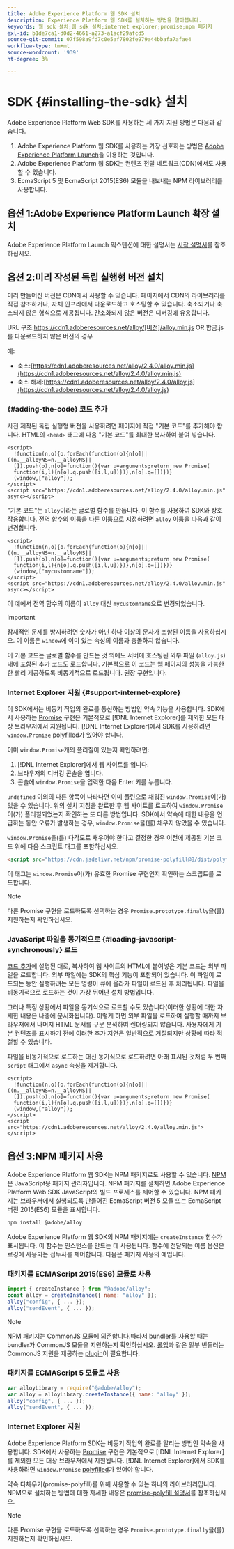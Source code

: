 ```yaml
---
title: Adobe Experience Platform 웹 SDK 설치
description: Experience Platform 웹 SDK를 설치하는 방법을 알아봅니다.
keywords: 웹 sdk 설치;웹 sdk 설치;internet explorer;promise;npm 패키지
exl-id: b1de7ca1-d0d2-4661-a273-a1acf29afcd5
source-git-commit: 07f598a9fd7c0e5af7802fe979a44bbafa7afae4
workflow-type: tm+mt
source-wordcount: '939'
ht-degree: 3%

---
```


# SDK {#installing-the-sdk} 설치

Adobe Experience Platform Web SDK를 사용하는 세 가지 지원 방법은 다음과 같습니다.

1. Adobe Experience Platform 웹 SDK를 사용하는 가장 선호하는 방법은 [Adobe Experience Platform Launch](https://launch.adobe.com/)을 이용하는 것입니다.
1. Adobe Experience Platform 웹 SDK는 컨텐츠 전달 네트워크(CDN)에서도 사용할 수 있습니다.
1. EcmaScript 5 및 EcmaScript 2015(ES6) 모듈을 내보내는 NPM 라이브러리를 사용합니다.

## 옵션 1:Adobe Experience Platform Launch 확장 설치

Adobe Experience Platform Launch 익스텐션에 대한 설명서는 [시작 설명서](https://docs.adobe.com/content/help/ko/launch/using/extensions-ref/adobe-extension/aep-extension/overview.html)를 참조하십시오.

## 옵션 2:미리 작성된 독립 실행형 버전 설치

미리 만들어진 버전은 CDN에서 사용할 수 있습니다. 페이지에서 CDN의 라이브러리를 직접 참조하거나, 자체 인프라에서 다운로드하고 호스팅할 수 있습니다. 축소되거나 축소되지 않은 형식으로 제공됩니다. 간소화되지 않은 버전은 디버깅에 유용합니다.

URL 구조:https://cdn1.adoberesources.net/alloy/[버전]/alloy.min.js OR 합금.js를 다운로드하지 않은 버전의 경우

예:


* 축소:[https://cdn1.adoberesources.net/alloy/2.4.0/alloy.min.js](https://cdn1.adoberesources.net/alloy/2.4.0/alloy.min.js)
* 축소 해제:[https://cdn1.adoberesources.net/alloy/2.4.0/alloy.js](https://cdn1.adoberesources.net/alloy/2.4.0/alloy.js)


### {#adding-the-code} 코드 추가

사전 제작된 독립 실행형 버전을 사용하려면 페이지에 직접 &quot;기본 코드&quot;를 추가해야 합니다. HTML의 `<head>` 태그에 다음 &quot;기본 코드&quot;를 최대한 복사하여 붙여 넣습니다.

```markup
<script>
  !function(n,o){o.forEach(function(o){n[o]||((n.__alloyNS=n.__alloyNS||
  []).push(o),n[o]=function(){var u=arguments;return new Promise(
  function(i,l){n[o].q.push([i,l,u])})},n[o].q=[])})}
  (window,["alloy"]);
</script>
<script src="https://cdn1.adoberesources.net/alloy/2.4.0/alloy.min.js" async></script>
```

&quot;기본 코드&quot;는 `alloy`이라는 글로벌 함수를 만듭니다. 이 함수를 사용하여 SDK와 상호 작용합니다. 전역 함수의 이름을 다른 이름으로 지정하려면 `alloy` 이름을 다음과 같이 변경합니다.

```markup
<script>
  !function(n,o){o.forEach(function(o){n[o]||((n.__alloyNS=n.__alloyNS||
  []).push(o),n[o]=function(){var u=arguments;return new Promise(
  function(i,l){n[o].q.push([i,l,u])})},n[o].q=[])})}
  (window,["mycustomname"]);
</script>
<script src="https://cdn1.adoberesources.net/alloy/2.4.0/alloy.min.js" async></script>
```

이 예에서 전역 함수의 이름이 `alloy` 대신 `mycustomname`으로 변경되었습니다.

>[!IMPORTANT]
>
>잠재적인 문제를 방지하려면 숫자가 아닌 하나 이상의 문자가 포함된 이름을 사용하십시오. 이 이름은 `window`에 이미 있는 속성의 이름과 충돌하지 않습니다.

이 기본 코드는 글로벌 함수를 만드는 것 외에도 서버에 호스팅된 외부 파일 \(`alloy.js`\) 내에 포함된 추가 코드도 로드합니다. 기본적으로 이 코드는 웹 페이지의 성능을 가능한 한 빨리 제공하도록 비동기적으로 로드됩니다. 권장 구현입니다.

### Internet Explorer 지원 {#support-internet-explore}

이 SDK에서는 비동기 작업의 완료를 통신하는 방법인 약속 기능을 사용합니다. SDK에서 사용하는 [Promise](https://developer.mozilla.org/ko-KR/docs/Web/JavaScript/Reference/Global_Objects/Promise) 구현은 기본적으로 [!DNL Internet Explorer]를 제외한 모든 대상 브라우저에서 지원됩니다. [!DNL Internet Explorer]에서 SDK를 사용하려면 `window.Promise` [polyfilled](https://remysharp.com/2010/10/08/what-is-a-polyfill)가 있어야 합니다.

이미 `window.Promise`개의 폴리칠이 있는지 확인하려면:

1. [!DNL Internet Explorer]에서 웹 사이트를 엽니다.
1. 브라우저의 디버깅 콘솔을 엽니다.
1. 콘솔에 `window.Promise`을 입력한 다음 Enter 키를 누릅니다.

`undefined` 이외의 다른 항목이 나타나면 이미 폴린으로 채워진 `window.Promise`이(가) 있을 수 있습니다. 위의 설치 지침을 완료한 후 웹 사이트를 로드하여 `window.Promise`이(가) 폴리칠되었는지 확인하는 또 다른 방법입니다. SDK에서 약속에 대한 내용을 언급하는 동안 오류가 발생하는 경우, `window.Promise`을(를) 채우지 않았을 수 있습니다.

`window.Promise`을(를) 다각도로 채우어야 한다고 결정한 경우 이전에 제공된 기본 코드 위에 다음 스크립트 태그를 포함하십시오.

```html
<script src="https://cdn.jsdelivr.net/npm/promise-polyfill@8/dist/polyfill.min.js"></script>
```

이 태그는 `window.Promise`이(가) 유효한 Promise 구현인지 확인하는 스크립트를 로드합니다.

>[!NOTE]
>
>다른 Promise 구현을 로드하도록 선택하는 경우 `Promise.prototype.finally`을(를) 지원하는지 확인하십시오.

### JavaScript 파일을 동기적으로 {#loading-javascript-synchronously} 로드

[코드 추가](#adding-the-code)에 설명된 대로, 복사하여 웹 사이트의 HTML에 붙여넣은 기본 코드는 외부 파일을 로드합니다. 외부 파일에는 SDK의 핵심 기능이 포함되어 있습니다. 이 파일이 로드되는 동안 실행하려는 모든 명령이 큐에 올라가 파일이 로드된 후 처리됩니다. 파일을 비동기적으로 로드하는 것이 가장 뛰어난 설치 방법입니다.

그러나 특정 상황에서 파일을 동기식으로 로드할 수도 있습니다(이러한 상황에 대한 자세한 내용은 나중에 문서화됩니다\). 이렇게 하면 외부 파일을 로드하여 실행할 때까지 브라우저에서 나머지 HTML 문서를 구문 분석하여 렌더링되지 않습니다. 사용자에게 기본 컨텐츠를 표시하기 전에 이러한 추가 지연은 일반적으로 거절되지만 상황에 따라 적절할 수 있습니다.

파일을 비동기적으로 로드하는 대신 동기식으로 로드하려면 아래 표시된 것처럼 두 번째 `script` 태그에서 `async` 속성을 제거합니다.

```markup
<script>
  !function(n,o){o.forEach(function(o){n[o]||((n.__alloyNS=n.__alloyNS||
  []).push(o),n[o]=function(){var u=arguments;return new Promise(
  function(i,l){n[o].q.push([i,l,u])})},n[o].q=[])})}
  (window,["alloy"]);
</script>
<script src="https://cdn1.adoberesources.net/alloy/2.4.0/alloy.min.js"></script>
```

## 옵션 3:NPM 패키지 사용

Adobe Experience Platform 웹 SDK는 NPM 패키지로도 사용할 수 있습니다. [NPM](https://www.npmjs.com) 은 JavaScript용 패키지 관리자입니다. NPM 패키지를 설치하면 Adobe Experience Platform Web SDK JavaScript의 빌드 프로세스를 제어할 수 있습니다. NPM 패키지는 브라우저에서 실행되도록 만들어진 EcmaScript 버전 5 모듈 또는 EcmaScript 버전 2015(ES6) 모듈을 표시합니다.

```bash
npm install @adobe/alloy
```

Adobe Experience Platform 웹 SDK의 NPM 패키지에는 `createInstance` 함수가 표시됩니다. 이 함수는 인스턴스를 만드는 데 사용됩니다. 함수에 전달되는 이름 옵션은 로깅에 사용되는 접두사를 제어합니다. 다음은 패키지 사용의 예입니다.

### 패키지를 ECMAScript 2015(ES6) 모듈로 사용

```javascript
import { createInstance } from "@adobe/alloy";
const alloy = createInstance({ name: "alloy" });
alloy("config", { ... });
alloy("sendEvent", { ... });
```

>[!NOTE]
>
>NPM 패키지는 CommonJS 모듈에 의존합니다.따라서 bundler를 사용할 때는 bundler가 CommonJS 모듈을 지원하는지 확인하십시오. [롤업](https://rollupjs.org)과 같은 일부 번들러는 CommonJS 지원을 제공하는 [plugin](https://www.npmjs.com/package/@rollup/plugin-commonjs)이 필요합니다.

### 패키지를 ECMAScript 5 모듈로 사용

```javascript
var alloyLibrary = require("@adobe/alloy");
var alloy = alloyLibrary.createInstance({ name: "alloy" });
alloy("config", { ... });
alloy("sendEvent", { ... });
```

### Internet Explorer 지원

Adobe Experience Platform SDK는 비동기 작업의 완료를 알리는 방법인 약속을 사용합니다. SDK에서 사용하는 [Promise](https://developer.mozilla.org/en-US/docs/Web/JavaScript/Reference/Global_Objects/Promise) 구현은 기본적으로 [!DNL Internet Explorer]를 제외한 모든 대상 브라우저에서 지원됩니다. [!DNL Internet Explorer]에서 SDK를 사용하려면 `window.Promise` [polyfilled](https://remysharp.com/2010/10/08/what-is-a-polyfill)가 있어야 합니다.

약속 다채우기(promise-polyfill)를 위해 사용할 수 있는 하나의 라이브러리입니다. NPM으로 설치하는 방법에 대한 자세한 내용은 [promise-polyfill 설명서](https://www.npmjs.com/package/promise-polyfill)를 참조하십시오.

>[!NOTE]
>
>다른 Promise 구현을 로드하도록 선택하는 경우 `Promise.prototype.finally`을(를) 지원하는지 확인하십시오.
